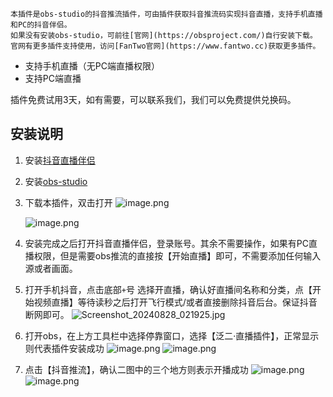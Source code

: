     本插件是obs-studio的抖音推流插件，可由插件获取抖音推流码实现抖音直播，支持手机直播和PC的抖音伴侣。  
    如果没有安装obs-studio，可前往[官网](https://obsproject.com/)自行安装下载。  
    官网有更多插件支持使用，访问[FanTwo官网](https://www.fantwo.cc)获取更多插件。

- 支持手机直播（无PC端直播权限）
- 支持PC端直播

插件免费试用3天，如有需要，可以联系我们，我们可以免费提供兑换码。

## 安装说明
1. 安装[抖音直播伴侣](https://streamingtool.douyin.com/)
2. 安装[obs-studio](https://obsproject.com/)
3. 下载本插件，双击打开
    ![image.png](https://s2.loli.net/2024/08/28/gDbyXSCsB2F5oz3.png)

    ![image.png](https://s2.loli.net/2024/08/28/AfJbU9evIp1C5YB.png)
4. 安装完成之后打开抖音直播伴侣，登录账号。其余不需要操作，如果有PC直播权限，但是需要obs推流的直接按【开始直播】即可，不需要添加任何输入源或者画面。
5. 打开手机抖音，点击底部`+`号 选择开直播，确认好直播间名称和分类，点【开始视频直播】等待读秒之后打开飞行模式/或者直接删除抖音后台。保证抖音断网即可。
    ![Screenshot_20240828_021925.jpg](https://s2.loli.net/2024/08/28/7JmjFfGYWzrtl5k.jpg)
6. 打开obs，在上方工具栏中选择停靠窗口，选择【泛二·直播插件】，正常显示则代表插件安装成功
    ![image.png](https://s2.loli.net/2024/08/28/7cCsNtpqAQO1K98.png)
    ![image.png](https://s2.loli.net/2024/08/28/G6SQd4seWaxyDEg.png)
7. 点击【抖音推流】，确认二图中的三个地方则表示开播成功
    ![image.png](https://s2.loli.net/2024/08/28/Y9SXM8fF1LA2tUG.png)
    ![image.png](https://s2.loli.net/2024/08/28/EkQCz3aDg7uw5tZ.png)
